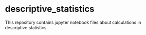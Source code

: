 # descriptive_statistics
This repository contains jupyter notebook files about calculations in descriptive statistics
